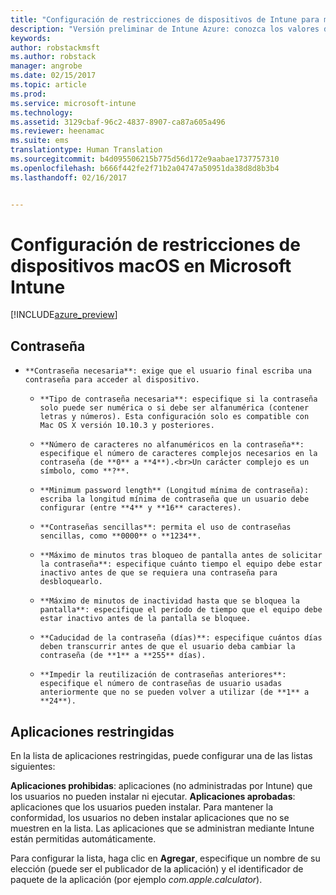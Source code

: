 ```yaml
---
title: "Configuración de restricciones de dispositivos de Intune para macOS | Versión preliminar de Intune Azure | Microsoft Docs"
description: "Versión preliminar de Intune Azure: conozca los valores de configuración de Intune que puede usar para controlar la configuración y la funcionalidad de los dispositivos macOS."
keywords: 
author: robstackmsft
ms.author: robstack
manager: angrobe
ms.date: 02/15/2017
ms.topic: article
ms.prod: 
ms.service: microsoft-intune
ms.technology: 
ms.assetid: 3129cbaf-96c2-4837-8907-ca87a605a496
ms.reviewer: heenamac
ms.suite: ems
translationtype: Human Translation
ms.sourcegitcommit: b4d095506215b775d56d172e9aabae1737757310
ms.openlocfilehash: b666f442fe2f71b2a04747a50951da38d8d8b3b4
ms.lasthandoff: 02/16/2017


---
```


# <a name="macos-device-restriction-settings-in-microsoft-intune"></a>Configuración de restricciones de dispositivos macOS en Microsoft Intune

[!INCLUDE[azure_preview](../includes/azure_preview.md)]

## <a name="password"></a>Contraseña
-     **Contraseña necesaria**: exige que el usuario final escriba una contraseña para acceder al dispositivo.
    -     **Tipo de contraseña necesaria**: especifique si la contraseña solo puede ser numérica o si debe ser alfanumérica (contener letras y números). Esta configuración solo es compatible con Mac OS X versión 10.10.3 y posteriores.
    -     **Número de caracteres no alfanuméricos en la contraseña**: especifique el número de caracteres complejos necesarios en la contraseña (de **0** a **4**).<br>Un carácter complejo es un símbolo, como **?**.
    -     **Minimum password length** (Longitud mínima de contraseña): escriba la longitud mínima de contraseña que un usuario debe configurar (entre **4** y **16** caracteres).
    -     **Contraseñas sencillas**: permita el uso de contraseñas sencillas, como **0000** o **1234**.
    -     **Máximo de minutos tras bloqueo de pantalla antes de solicitar la contraseña**: especifique cuánto tiempo el equipo debe estar inactivo antes de que se requiera una contraseña para desbloquearlo.
    -     **Máximo de minutos de inactividad hasta que se bloquea la pantalla**: especifique el período de tiempo que el equipo debe estar inactivo antes de la pantalla se bloquee.
    -     **Caducidad de la contraseña (días)**: especifique cuántos días deben transcurrir antes de que el usuario deba cambiar la contraseña (de **1** a **255** días).
    -     **Impedir la reutilización de contraseñas anteriores**: especifique el número de contraseñas de usuario usadas anteriormente que no se pueden volver a utilizar (de **1** a **24**).

## <a name="restricted-apps"></a>Aplicaciones restringidas

En la lista de aplicaciones restringidas, puede configurar una de las listas siguientes:

**Aplicaciones prohibidas**: aplicaciones (no administradas por Intune) que los usuarios no pueden instalar ni ejecutar.
**Aplicaciones aprobadas**: aplicaciones que los usuarios pueden instalar. Para mantener la conformidad, los usuarios no deben instalar aplicaciones que no se muestren en la lista. Las aplicaciones que se administran mediante Intune están permitidas automáticamente.

Para configurar la lista, haga clic en **Agregar**, especifique un nombre de su elección (puede ser el publicador de la aplicación) y el identificador de paquete de la aplicación (por ejemplo *com.apple.calculator*).



